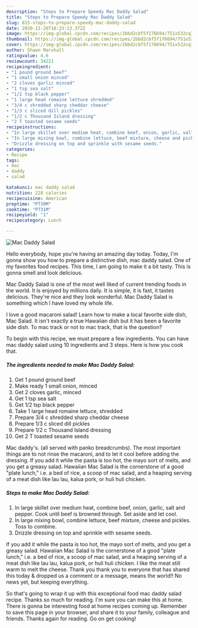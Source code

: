 ```yaml
---
description: "Steps to Prepare Speedy Mac Daddy Salad"
title: "Steps to Prepare Speedy Mac Daddy Salad"
slug: 815-steps-to-prepare-speedy-mac-daddy-salad
date: 2020-11-26T16:23:13.372Z
image: https://img-global.cpcdn.com/recipes/2bbd2cbf5f176694/751x532cq70/mac-daddy-salad-recipe-main-photo.jpg
thumbnail: https://img-global.cpcdn.com/recipes/2bbd2cbf5f176694/751x532cq70/mac-daddy-salad-recipe-main-photo.jpg
cover: https://img-global.cpcdn.com/recipes/2bbd2cbf5f176694/751x532cq70/mac-daddy-salad-recipe-main-photo.jpg
author: Shawn Marshall
ratingvalue: 4.6
reviewcount: 34221
recipeingredient:
- "1 pound ground beef"
- "1 small onion minced"
- "2 cloves garlic minced"
- "1 tsp sea salt"
- "1/2 tsp black pepper"
- "1 large head romaine lettuce shredded"
- "3/4 c shredded sharp cheddar cheese"
- "1/3 c sliced dill pickles"
- "1/2 c Thousand Island dressing"
- "2 T toasted sesame seeds"
recipeinstructions:
- "In large skillet over medium heat, combine beef, onion, garlic, salt and pepper. Cook until beef is browned through. Set aside and let cool."
- "In large mixing bowl, combine lettuce, beef mixture, cheese and pickles. Toss to combine."
- "Drizzle dressing on top and sprinkle with sesame seeds."
categories:
- Recipe
tags:
- mac
- daddy
- salad

katakunci: mac daddy salad 
nutrition: 228 calories
recipecuisine: American
preptime: "PT39M"
cooktime: "PT31M"
recipeyield: "1"
recipecategory: Lunch

---
```



![Mac Daddy Salad](https://img-global.cpcdn.com/recipes/2bbd2cbf5f176694/751x532cq70/mac-daddy-salad-recipe-main-photo.jpg)

Hello everybody, hope you're having an amazing day today. Today, I'm gonna show you how to prepare a distinctive dish, mac daddy salad. One of my favorites food recipes. This time, I am going to make it a bit tasty. This is gonna smell and look delicious.

Mac Daddy Salad is one of the most well liked of current trending foods in the world. It is enjoyed by millions daily. It is simple, it is fast, it tastes delicious. They're nice and they look wonderful. Mac Daddy Salad is something which I have loved my whole life.

I love a good macaroni salad! Learn how to make a local favorite side dish, Mac Salad. It isn&#39;t exactly a true Hawaiian dish but it has been a favorite side dish. To mac track or not to mac track, that is the question?


To begin with this recipe, we must prepare a few ingredients. You can have mac daddy salad using 10 ingredients and 3 steps. Here is how you cook that.

<!--inarticleads1-->

##### The ingredients needed to make Mac Daddy Salad:

1. Get 1 pound ground beef
1. Make ready 1 small onion, minced
1. Get 2 cloves garlic, minced
1. Get 1 tsp sea salt
1. Get 1/2 tsp black pepper
1. Take 1 large head romaine lettuce, shredded
1. Prepare 3/4 c shredded sharp cheddar cheese
1. Prepare 1/3 c sliced dill pickles
1. Prepare 1/2 c Thousand Island dressing
1. Get 2 T toasted sesame seeds


Mac daddy&#39;s. (all served with panko breadcrumbs). The most important things are to not rinse the macaroni, and to let it cool before adding the dressing. If you add it while the pasta is too hot, the mayo sort of melts, and you get a greasy salad. Hawaiian Mac Salad is the cornerstone of a good &#34;plate lunch,&#34; i.e. a bed of rice, a scoop of mac salad, and a heaping serving of a meat dish like lau lau, kalua pork, or huli huli chicken. 

<!--inarticleads2-->

##### Steps to make Mac Daddy Salad:

1. In large skillet over medium heat, combine beef, onion, garlic, salt and pepper. Cook until beef is browned through. Set aside and let cool.
1. In large mixing bowl, combine lettuce, beef mixture, cheese and pickles. Toss to combine.
1. Drizzle dressing on top and sprinkle with sesame seeds.


If you add it while the pasta is too hot, the mayo sort of melts, and you get a greasy salad. Hawaiian Mac Salad is the cornerstone of a good &#34;plate lunch,&#34; i.e. a bed of rice, a scoop of mac salad, and a heaping serving of a meat dish like lau lau, kalua pork, or huli huli chicken. I like the meat still warm to melt the cheese. Thank you thank you to everyone that has shared this today &amp; dropped us a comment or a message, means the world!! No news yet, but keeping everything. 

So that's going to wrap it up with this exceptional food mac daddy salad recipe. Thanks so much for reading. I'm sure you can make this at home. There is gonna be interesting food at home recipes coming up. Remember to save this page in your browser, and share it to your family, colleague and friends. Thanks again for reading. Go on get cooking!
